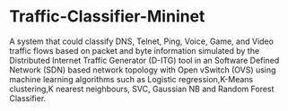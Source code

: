 # Traffic-Classifier-Mininet
A system that could classify DNS, Telnet, Ping, Voice, Game, and Video traffic flows based on packet and byte information simulated by the Distributed Internet Traffic Generator (D-ITG) tool in an Software Defined Network (SDN) based network topology with Open vSwitch (OVS) using machine learning algorithms such as Logistic regression,K-Means clustering,K nearest neighbours, SVC, Gaussian NB and Random Forest Classifier.
